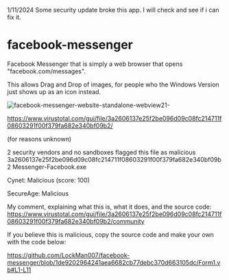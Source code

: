 1/11/2024 Some security update broke this app. I will check and see if i can fix it.

# facebook-messenger
Facebook Messenger that is simply a web browser that opens "facebook.com/messages".

This allows Drag and Drop of images, for people who the Windows Version just shows up as an icon instead.

![facebook-messenger-website-standalone-webview21-](https://github.com/LockMan007/facebook-messenger/assets/13595927/23aa34ec-49da-4cdc-9218-438f569cd368)

https://www.virustotal.com/gui/file/3a2606137e25f2be096d09c08fc214711f08603291f00f379fa682e340bf09b2/

(for reasons unknown)

2 security vendors and no sandboxes flagged this file as malicious
3a2606137e25f2be096d09c08fc214711f08603291f00f379fa682e340bf09b2
Messenger-Facebook.exe

Cynet: Malicious (score: 100)

SecureAge: Malicious

My comment, explaining what this is, what it does, and the source code:
https://www.virustotal.com/gui/file/3a2606137e25f2be096d09c08fc214711f08603291f00f379fa682e340bf09b2/community

If you believe this is malicious, copy the source code and make your own with the code below:

https://github.com/LockMan007/facebook-messenger/blob/1de9202964241aea6682cb77debc370d663105dc/Form1.vb#L1-L11
